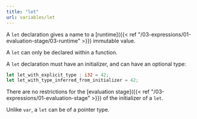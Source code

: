 ```yaml
---
title: "let"
url: variables/let
---
```


A `let` declaration gives a name to a
[runtime]({{< ref "/03-expressions/01-evaluation-stage/03-runtime" >}}) immutable value.

A `let` can only be declared within a function.

A `let` declaration must have an initializer, and can have an optional type:

```rust
let let_with_explicit_type : i32 = 42;
let let_with_type_inferred_from_initializer = 42;
```

There are no restrictions for the
[evaluation stage]({{< ref "/03-expressions/01-evaluation-stage" >}}) of
the initializer of a `let`.

Unlike `var`, a `let` can be of a pointer type.
